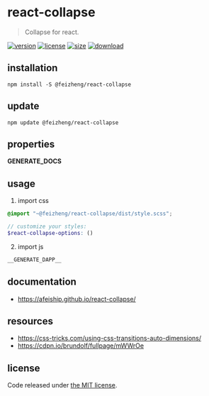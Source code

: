 # react-collapse
> Collapse for react.

[![version][version-image]][version-url]
[![license][license-image]][license-url]
[![size][size-image]][size-url]
[![download][download-image]][download-url]

## installation
```shell
npm install -S @feizheng/react-collapse
```

## update
```shell
npm update @feizheng/react-collapse
```

## properties
__GENERATE_DOCS__

## usage
1. import css
  ```scss
  @import "~@feizheng/react-collapse/dist/style.scss";

  // customize your styles:
  $react-collapse-options: ()
  ```
2. import js
  ```js
__GENERATE_DAPP__
  ```

## documentation
- https://afeiship.github.io/react-collapse/

## resources
- https://css-tricks.com/using-css-transitions-auto-dimensions/
- https://cdpn.io/brundolf/fullpage/mWWrOe

## license
Code released under [the MIT license](https://github.com/afeiship/react-collapse/blob/master/LICENSE.txt).

[version-image]: https://img.shields.io/npm/v/@feizheng/react-collapse
[version-url]: https://npmjs.org/package/@feizheng/react-collapse

[license-image]: https://img.shields.io/npm/l/@feizheng/react-collapse
[license-url]: https://github.com/afeiship/react-collapse/blob/master/LICENSE.txt

[size-image]: https://img.shields.io/bundlephobia/minzip/@feizheng/react-collapse
[size-url]: https://github.com/afeiship/react-collapse/blob/master/dist/react-collapse.min.js

[download-image]: https://img.shields.io/npm/dm/@feizheng/react-collapse
[download-url]: https://www.npmjs.com/package/@feizheng/react-collapse
